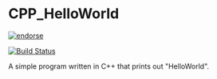 CPP_HelloWorld
==============
[![endorse](https://api.coderwall.com/wei0831/endorsecount.png)](https://coderwall.com/wei0831)

[![Build Status](https://travis-ci.org/wei0831/CPP_HelloWorld.svg)](https://travis-ci.org/wei0831/CPP_HelloWorld)

A simple program written in C++ that prints out "HelloWorld".
